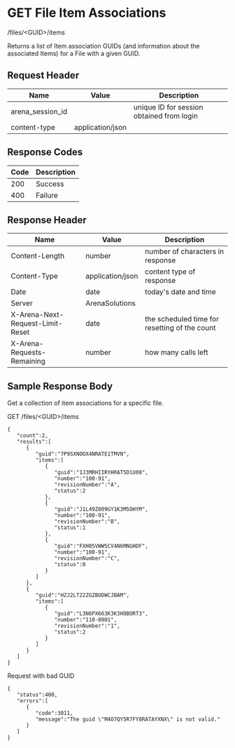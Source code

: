 # GET File Item Associations
/files/&lt;GUID&gt;/items

Returns a list of Item association GUIDs \(and information about the associated Items\) for a File with a given GUID. 

## Request Header

| Name  | Value  | Description  |
|  --- |  --- |  --- | 
| arena_session_id  |   | unique ID for session obtained from login  |
| content-type  | application/json  |   |

## Response Codes

| Code  | Description  |
|  --- |  --- | 
| 200  | Success  |
| 400  | Failure  |

## Response Header

| Name  | Value  | Description  |
|  --- |  --- |  --- | 
| Content-Length  | number  | number of characters in response  |
| Content-Type  | application/json  | content type of response  |
| Date  | date  | today's date and time  |
| Server  | ArenaSolutions  |   |
| X-Arena-Next-Request-Limit-Reset   | date  | the scheduled time for resetting of the count  |
| X-Arena-Requests-Remaining   | number  | how many calls left  |

## Sample Response Body
Get a collection of item associations for a specific file.

GET /files/&lt;GUID&gt;/items

```
{  
   "count":2,
   "results":[  
      {  
         "guid":"7P9SXNOOX4NRATE1TMVN",
         "items":[  
            {  
               "guid":"1J3MRHIIRYHRAT5D1U08",
               "number":"100-91",
               "revisionNumber":"A",
               "status":2
            },
            {  
               "guid":"J1L49Z009GY1K3M5OHYM",
               "number":"100-91",
               "revisionNumber":"B",
               "status":1
            },
            {  
               "guid":"FXH05VWW5CV4N6MNGHDF",
               "number":"100-91",
               "revisionNumber":"C",
               "status":0
            }
         ]
      },
      {  
         "guid":"HZJ2LT22ZGZBUDWCJBAM",
         "items":[  
            {  
               "guid":"L3N6PX663K3K3HOBORT3",
               "number":"110-0001",
               "revisionNumber":"1",
               "status":2
            }
         ]
      }
   ]
}
```
Request with bad GUID

```
{  
   "status":400,
   "errors":[  
      {  
         "code":3011,
         "message":"The guid \"M4O7QY5R7FY8RATAYXNX\" is not valid."
      }
   ]
}
```
